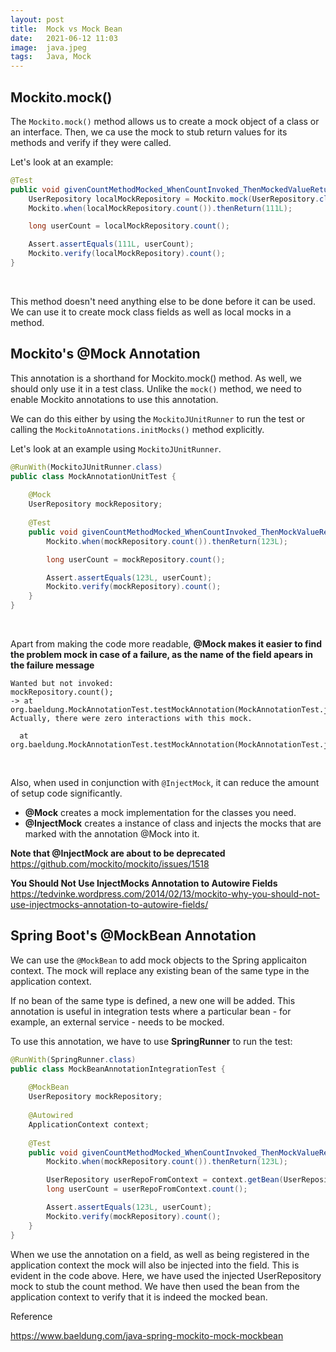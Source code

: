 ```yaml
---
layout: post 
title:  Mock vs Mock Bean
date:   2021-06-12 11:03
image:  java.jpeg
tags:   Java, Mock
---
```


## Mockito.mock()

The `Mockito.mock()` method allows us to create a mock object of a class or an interface. Then, we ca use the mock to stub return values for its methods and verify if they were called.

Let's look at an example:

```java
@Test
public void givenCountMethodMocked_WhenCountInvoked_ThenMockedValueReturned() {
    UserRepository localMockRepository = Mockito.mock(UserRepository.class);
    Mockito.when(localMockRepository.count()).thenReturn(111L);

    long userCount = localMockRepository.count();

    Assert.assertEquals(111L, userCount);
    Mockito.verify(localMockRepository).count();
}
```

<!-- Line breaks -->
<br />

This method doesn't need anything else to be done before it can be used. We can use it to create mock class fields as well as local mocks in a method.

## Mockito's @Mock Annotation

This annotation is a shorthand for Mockito.mock() method. As well, we should only use it in a test class. Unlike the `mock()` method, we need to enable Mockito annotations to use this annotation.

We can do this either by using the `MockitoJUnitRunner` to run the test or calling the `MockitoAnnotations.initMocks()` method explicitly.

Let's look at an example using `MockitoJUnitRunner`.

```java
@RunWith(MockitoJUnitRunner.class)
public class MockAnnotationUnitTest {
    
    @Mock
    UserRepository mockRepository;
    
    @Test
    public void givenCountMethodMocked_WhenCountInvoked_ThenMockValueReturned() {
        Mockito.when(mockRepository.count()).thenReturn(123L);

        long userCount = mockRepository.count();

        Assert.assertEquals(123L, userCount);
        Mockito.verify(mockRepository).count();
    }
}
```

<!-- Line breaks -->
<br />

Apart from making the code more readable, **@Mock makes it easier to find the problem mock in case of a failure, as the name of the field apears in the failure message**

```
Wanted but not invoked:
mockRepository.count();
-> at org.baeldung.MockAnnotationTest.testMockAnnotation(MockAnnotationTest.java:22)
Actually, there were zero interactions with this mock.

  at org.baeldung.MockAnnotationTest.testMockAnnotation(MockAnnotationTest.java:22)
```

<!-- Line breaks -->
<br />

Also, when used in conjunction with `@InjectMock`, it can reduce the amount of setup code significantly.

* **@Mock** creates a mock implementation for the classes you need.
* **@InjectMock** creates a instance of class and injects the mocks that are marked with the annotation @Mock into it.

**Note that @InjectMock are about to be deprecated** <https://github.com/mockito/mockito/issues/1518>

**You Should Not Use InjectMocks Annotation to Autowire Fields** <https://tedvinke.wordpress.com/2014/02/13/mockito-why-you-should-not-use-injectmocks-annotation-to-autowire-fields/>

## Spring Boot's @MockBean Annotation

We can use the `@MockBean` to add mock objects to the Spring applicaiton context. The mock will replace any existing bean of the same type in the application context.

If no bean of the same type is defined, a new one will be added. This annotation is useful in integration tests where a particular bean - for example, an external service - needs to be mocked.

To use this annotation, we have to use **SpringRunner** to run the test:

```java
@RunWith(SpringRunner.class)
public class MockBeanAnnotationIntegrationTest {
    
    @MockBean
    UserRepository mockRepository;
    
    @Autowired
    ApplicationContext context;
    
    @Test
    public void givenCountMethodMocked_WhenCountInvoked_ThenMockValueReturned() {
        Mockito.when(mockRepository.count()).thenReturn(123L);

        UserRepository userRepoFromContext = context.getBean(UserRepository.class);
        long userCount = userRepoFromContext.count();

        Assert.assertEquals(123L, userCount);
        Mockito.verify(mockRepository).count();
    }
}
```

When we use the annotation on a field, as well as being registered in the application context the mock will also be injected into the field. This is evident in the code above. Here, we have used the injected UserRepository mock to stub the count method. We have then used the bean from the application context to verify that it is indeed the mocked bean.

Reference

<https://www.baeldung.com/java-spring-mockito-mock-mockbean>


